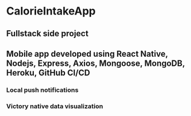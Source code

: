# CalorieIntakeApp
## Fullstack side project
## Mobile app developed using React Native, Nodejs, Express, Axios, Mongoose, MongoDB, Heroku, GitHub CI/CD
### Local push notifications
### Victory native data visualization
